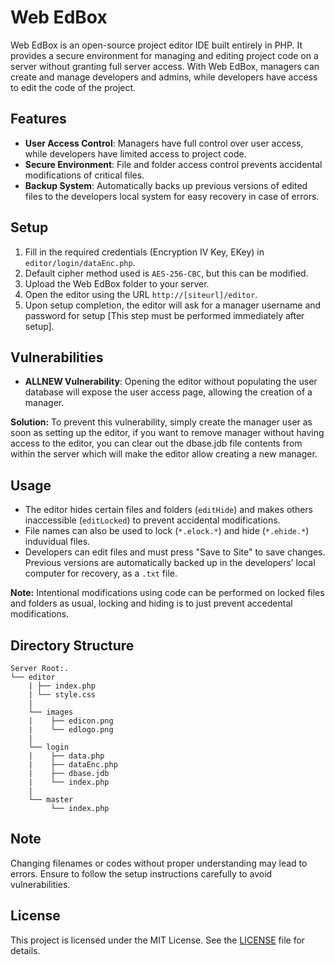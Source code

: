 # Web EdBox


Web EdBox is an open-source project editor IDE built entirely in PHP. It provides a secure environment for managing and editing project code on a server without granting full server access. With Web EdBox, managers can create and manage developers and admins, while developers have access to edit the code of the project.

## Features

- **User Access Control**: Managers have full control over user access, while developers have limited access to project code.
- **Secure Environment**: File and folder access control prevents accidental modifications of critical files.
- **Backup System**: Automatically backs up previous versions of edited files to the developers local system for easy recovery in case of errors.

## Setup

1. Fill in the required credentials (Encryption IV Key, EKey) in `editor/login/dataEnc.php`.
2. Default cipher method used is `AES-256-CBC`, but this can be modified.
3. Upload the Web EdBox folder to your server.
4. Open the editor using the URL `http://[siteurl]/editor`.
5. Upon setup completion, the editor will ask for a manager username and password for setup [This step must be performed immediately after setup].

## Vulnerabilities

- **ALLNEW Vulnerability**: Opening the editor without populating the user database will expose the user access page, allowing the creation of a manager.

**Solution:** To prevent this vulnerability, simply create the manager user as soon as setting up the editor, if you want to remove manager without having access to the editor, you can clear out the dbase.jdb file contents from within the server which will make the editor allow creating a new manager.

## Usage

- The editor hides certain files and folders (`editHide`) and makes others inaccessible (`editLocked`) to prevent accidental modifications.
- File names can also be used to lock (`*.elock.*`) and hide (`*.ehide.*`) induvidual files.
- Developers can edit files and must press "Save to Site" to save changes. Previous versions are automatically backed up in the developers’ local computer for recovery, as a `.txt` file.<br>

**Note:** Intentional modifications using code can be performed on locked files and folders as usual, locking and hiding is to just prevent accedental modifications.

## Directory Structure
```
Server Root:.
└── editor
    | ├── index.php
    | └── style.css
    |
    └── images
    |    ├── edicon.png
    |    └── edlogo.png
    |
    └── login
    |    ├── data.php
    |    ├── dataEnc.php
    |    ├── dbase.jdb
    |    └── index.php
    |
    └── master
         └── index.php
```

## Note

Changing filenames or codes without proper understanding may lead to errors. Ensure to follow the setup instructions carefully to avoid vulnerabilities.

## License

This project is licensed under the MIT License. See the [LICENSE](LICENSE) file for details.
